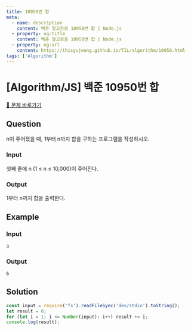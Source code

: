 ```yaml
---
title: 10950번 합
meta:
  - name: description
    content: 백준 알고르즘 10950번 합 | Node.js
  - property: og:title
    content: 백준 알고르즘 10950번 합 | Node.js
  - property: og:url
    content: https://thisyujeong.github.io/TIL/algorithm/10950.html
tags: ['Algorithm']
---
```


# [Algorithm/JS] 백준 10950번 합

[🔗 문제 바로가기](https://www.acmicpc.net/problem/10950)

## Question

n이 주어졌을 때, 1부터 n까지 합을 구하는 프로그램을 작성하시오.

### Input

첫째 줄에 n (1 ≤ n ≤ 10,000)이 주어진다.

### Output

1부터 n까지 합을 출력한다.

## Example

### Input

```
3
```

### Output

```
6
```

## Solution

```js
const input = require('fs').readFileSync('dev/stdin').toString();
let result = 0;
for (let i = 1; i <= Number(input); i++) result += i;
console.log(result);
```
